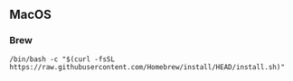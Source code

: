 ## MacOS
### Brew
```
/bin/bash -c "$(curl -fsSL https://raw.githubusercontent.com/Homebrew/install/HEAD/install.sh)"
```
